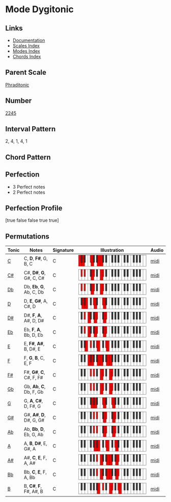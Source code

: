 # Mode Dygitonic

## Links

- [Documentation](index.md)
- [Scales Index](Scales.md)
- [Modes Index](Modes.md)
- [Chords Index](Chords.md)

## Parent Scale

[Phraditonic](ScalePhraditonic.md)

## Number

[2245](https://ianring.com/musictheory/scales/2245)

## Interval Pattern

2, 4, 1, 4, 1

## Chord Pattern



## Perfection

- 3 Perfect notes
- 2 Perfect notes

## Perfection Profile

[true false false true true]

## Permutations

| Tonic | Notes | Signature | Illustration | Audio |
|-------|-------|-----------|--------------|-------|
| [C](ModeCNaturalDygitonic.md) | C, **D**, **F#**, G, B, C | C | ![CNaturalDygitonic](ModeCNaturalDygitonic.png) | [midi](https://github.com/edipermadi/music/blob/main/docs/ModeCNaturalDygitonic.mid?raw=true) |
| [C#](ModeCSharpDygitonic.md) | C#, **D#**, **G**, G#, C, C# | C | ![CSharpDygitonic](ModeCSharpDygitonic.png) | [midi](https://github.com/edipermadi/music/blob/main/docs/ModeCSharpDygitonic.mid?raw=true) |
| [Db](ModeDFlatDygitonic.md) | Db, **Eb**, **G**, Ab, C, Db | C | ![DFlatDygitonic](ModeDFlatDygitonic.png) | [midi](https://github.com/edipermadi/music/blob/main/docs/ModeDFlatDygitonic.mid?raw=true) |
| [D](ModeDNaturalDygitonic.md) | D, **E**, **G#**, A, C#, D | C | ![DNaturalDygitonic](ModeDNaturalDygitonic.png) | [midi](https://github.com/edipermadi/music/blob/main/docs/ModeDNaturalDygitonic.mid?raw=true) |
| [D#](ModeDSharpDygitonic.md) | D#, **F**, **A**, A#, D, D# | C | ![DSharpDygitonic](ModeDSharpDygitonic.png) | [midi](https://github.com/edipermadi/music/blob/main/docs/ModeDSharpDygitonic.mid?raw=true) |
| [Eb](ModeEFlatDygitonic.md) | Eb, **F**, **A**, Bb, D, Eb | C | ![EFlatDygitonic](ModeEFlatDygitonic.png) | [midi](https://github.com/edipermadi/music/blob/main/docs/ModeEFlatDygitonic.mid?raw=true) |
| [E](ModeENaturalDygitonic.md) | E, **F#**, **A#**, B, D#, E | C | ![ENaturalDygitonic](ModeENaturalDygitonic.png) | [midi](https://github.com/edipermadi/music/blob/main/docs/ModeENaturalDygitonic.mid?raw=true) |
| [F](ModeFNaturalDygitonic.md) | F, **G**, **B**, C, E, F | C | ![FNaturalDygitonic](ModeFNaturalDygitonic.png) | [midi](https://github.com/edipermadi/music/blob/main/docs/ModeFNaturalDygitonic.mid?raw=true) |
| [F#](ModeFSharpDygitonic.md) | F#, **G#**, **C**, C#, F, F# | C | ![FSharpDygitonic](ModeFSharpDygitonic.png) | [midi](https://github.com/edipermadi/music/blob/main/docs/ModeFSharpDygitonic.mid?raw=true) |
| [Gb](ModeGFlatDygitonic.md) | Gb, **Ab**, **C**, Db, F, Gb | C | ![GFlatDygitonic](ModeGFlatDygitonic.png) | [midi](https://github.com/edipermadi/music/blob/main/docs/ModeGFlatDygitonic.mid?raw=true) |
| [G](ModeGNaturalDygitonic.md) | G, **A**, **C#**, D, F#, G | C | ![GNaturalDygitonic](ModeGNaturalDygitonic.png) | [midi](https://github.com/edipermadi/music/blob/main/docs/ModeGNaturalDygitonic.mid?raw=true) |
| [G#](ModeGSharpDygitonic.md) | G#, **A#**, **D**, D#, G, G# | C | ![GSharpDygitonic](ModeGSharpDygitonic.png) | [midi](https://github.com/edipermadi/music/blob/main/docs/ModeGSharpDygitonic.mid?raw=true) |
| [Ab](ModeAFlatDygitonic.md) | Ab, **Bb**, **D**, Eb, G, Ab | C | ![AFlatDygitonic](ModeAFlatDygitonic.png) | [midi](https://github.com/edipermadi/music/blob/main/docs/ModeAFlatDygitonic.mid?raw=true) |
| [A](ModeANaturalDygitonic.md) | A, **B**, **D#**, E, G#, A | C | ![ANaturalDygitonic](ModeANaturalDygitonic.png) | [midi](https://github.com/edipermadi/music/blob/main/docs/ModeANaturalDygitonic.mid?raw=true) |
| [A#](ModeASharpDygitonic.md) | A#, **C**, **E**, F, A, A# | C | ![ASharpDygitonic](ModeASharpDygitonic.png) | [midi](https://github.com/edipermadi/music/blob/main/docs/ModeASharpDygitonic.mid?raw=true) |
| [Bb](ModeBFlatDygitonic.md) | Bb, **C**, **E**, F, A, Bb | C | ![BFlatDygitonic](ModeBFlatDygitonic.png) | [midi](https://github.com/edipermadi/music/blob/main/docs/ModeBFlatDygitonic.mid?raw=true) |
| [B](ModeBNaturalDygitonic.md) | B, **C#**, **F**, F#, A#, B | C | ![BNaturalDygitonic](ModeBNaturalDygitonic.png) | [midi](https://github.com/edipermadi/music/blob/main/docs/ModeBNaturalDygitonic.mid?raw=true) |
